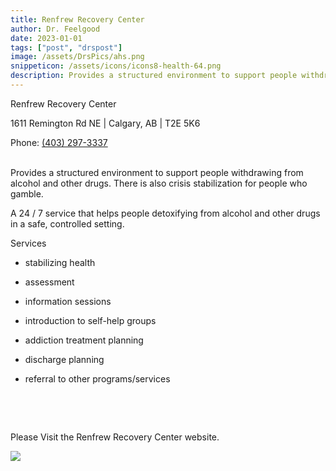 ```yaml
---
title: Renfrew Recovery Center
author: Dr. Feelgood
date: 2023-01-01
tags: ["post", "drspost"]
image: /assets/DrsPics/ahs.png
snippeticon: /assets/icons/icons8-health-64.png
description: Provides a structured environment to support people withdrawing from alcohol and other drugs.
---
```


<p class="subHeader">Renfrew Recovery Center

1611 Remington Rd NE | Calgary, AB | T2E 5K6

Phone: <a href="tel:403-297-3337">(403) 297-3337</a>

<br>
Provides a structured environment to support people withdrawing from alcohol and other drugs. There is also crisis stabilization for people who gamble.

A 24 / 7 service that helps people detoxifying from alcohol and other drugs in a safe, controlled setting.

<p class="subHeader">Services</p>

- stabilizing health

- assessment

- information sessions

- introduction to self-help groups

- addiction treatment planning

- discharge planning

- referral to other programs/services

<pre>



</pre>

<div class="post__link">
<p>Please Visit the Renfrew Recovery Center website.

<a href="https://www.albertahealthservices.ca/services/renfrewrecoverycentre.aspx" target="_blank"><img src="/assets/DrsPics/ahs.png" /></a>
</div>
